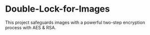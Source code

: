 # Double-Lock-for-Images
This project safeguards images with a powerful two-step encryption process with AES &amp; RSA.
